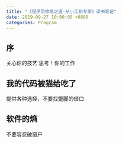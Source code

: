 ```yaml
---
title: "《程序员修炼之道-从小工到专家》读书笔记"
date: 2019-09-27 10:00:00 +0800
categories: Program
---
```


## 序
关心你的技艺
思考！你的工作


## 我的代码被猫给吃了
提供各种选择，不要找蹩脚的借口

## 软件的熵
不要容忍破窗户


